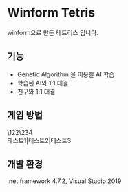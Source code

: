 # Winform Tetris
winform으로 만든 테트리스 입니다.

## 기능
- Genetic Algorithm 을 이용한 AI 학습
- 학습된 AI와 1:1 대결
- 친구와 1:1 대결

## 게임 방법 

\122\234\
테스트1|테스트2|테스트3


## 개발 환경
.net framework 4.7.2, Visual Studio 2019
